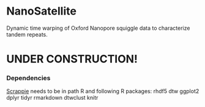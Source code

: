 # NanoSatellite
Dynamic time warping of Oxford Nanopore squiggle data to characterize tandem repeats.

# UNDER CONSTRUCTION!

### Dependencies
[Scrappie](https://github.com/nanoporetech/scrappie "Scrappie") needs to be in path
R and following R packages:
rhdf5
dtw
ggplot2
dplyr
tidyr
rmarkdown
dtwclust
knitr
